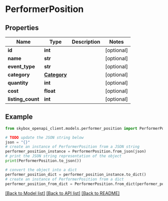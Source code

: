 # PerformerPosition


## Properties

Name | Type | Description | Notes
------------ | ------------- | ------------- | -------------
**id** | **int** |  | [optional] 
**name** | **str** |  | [optional] 
**event_type** | **str** |  | [optional] 
**category** | [**Category**](Category.md) |  | [optional] 
**quantity** | **int** |  | [optional] 
**cost** | **float** |  | [optional] 
**listing_count** | **int** |  | [optional] 

## Example

```python
from skybox_openapi_client.models.performer_position import PerformerPosition

# TODO update the JSON string below
json = "{}"
# create an instance of PerformerPosition from a JSON string
performer_position_instance = PerformerPosition.from_json(json)
# print the JSON string representation of the object
print(PerformerPosition.to_json())

# convert the object into a dict
performer_position_dict = performer_position_instance.to_dict()
# create an instance of PerformerPosition from a dict
performer_position_from_dict = PerformerPosition.from_dict(performer_position_dict)
```
[[Back to Model list]](../README.md#documentation-for-models) [[Back to API list]](../README.md#documentation-for-api-endpoints) [[Back to README]](../README.md)


